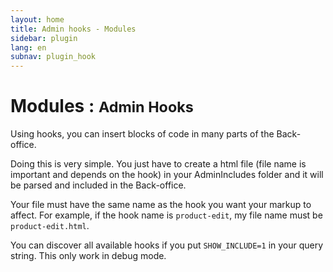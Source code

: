 ```yaml
---
layout: home
title: Admin hooks - Modules
sidebar: plugin
lang: en
subnav: plugin_hook
---
```


<div class="page-header">
    <h1>Modules : <small>Admin Hooks</small></h1>
</div>

Using hooks, you can insert blocks of code in many parts of the Back-office.

Doing this is very simple. You just have to create a html file (file name is important and depends on the hook) in your AdminIncludes folder
and it will be parsed and included in the Back-office.

Your file must have the same name as the hook you want your markup to affect. For example, if the hook name is ```product-edit```, my file name must be ```product-edit.html```.

You can discover all available hooks if you put ```SHOW_INCLUDE=1``` in your query string. This only work in debug mode.
